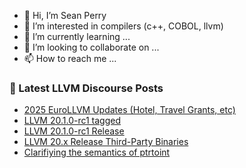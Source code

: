 - 👋 Hi, I’m Sean Perry
- 👀 I’m interested in compilers (c++, COBOL, llvm)
- 🌱 I’m currently learning ...
- 💞️ I’m looking to collaborate on ...
- 📫 How to reach me ...

<!---
s66perry/s66perry is a ✨ special ✨ repository because its `README.md` (this file) appears on your GitHub profile.
You can click the Preview link to take a look at your changes.
--->
### 📕 Latest LLVM Discourse Posts

<!-- DISCOURSE-LLVM:START -->
- [2025 EuroLLVM Updates &lpar;Hotel, Travel Grants, etc&rpar;](https://discourse.llvm.org/t/2025-eurollvm-updates-hotel-travel-grants-etc/84370#post_1)
- [LLVM 20.1.0-rc1 tagged](https://discourse.llvm.org/t/llvm-20-1-0-rc1-tagged/84368#post_1)
- [LLVM 20.1.0-rc1 Release](https://discourse.llvm.org/t/llvm-20-1-0-rc1-release/84367#post_1)
- [LLVM 20.x Release Third-Party Binaries](https://discourse.llvm.org/t/llvm-20-x-release-third-party-binaries/84366#post_1)
- [Clarifiying the semantics of ptrtoint](https://discourse.llvm.org/t/clarifiying-the-semantics-of-ptrtoint/83987?page=2#post_23)
<!-- DISCOURSE-LLVM:END -->
